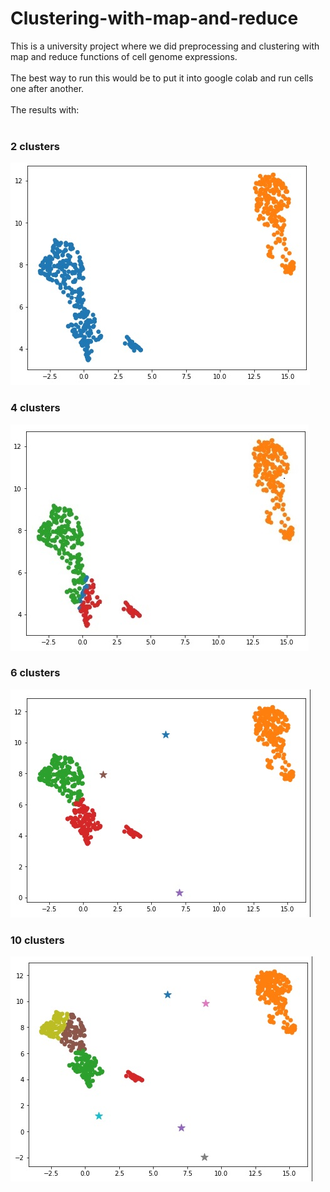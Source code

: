 # Clustering-with-map-and-reduce
This is a university project where we did preprocessing and clustering with map and reduce functions of cell genome expressions.<br>
<br>
The best way to run this would be to put it into google colab and run cells one after another.<br>
<br>
The results with:<br>
<br>
### 2 clusters
![2Clusters](pictures/2Clusters.jpg)
<br>
### 4 clusters
![4Clusters](pictures/4Clusters.jpg)
<br>
### 6 clusters
![6Clusters](pictures/6Clusters.jpg)
<br>
### 10 clusters
![10Clusters](pictures/10Clusters.jpg)
